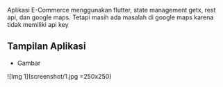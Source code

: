 Aplikasi E-Commerce menggunakan flutter, state management getx, rest api, dan google maps. Tetapi masih ada masalah di google maps karena tidak memiliki api key


## Tampilan Aplikasi

- Gambar

![Img 1](screenshot/1.jpg  =250x250)